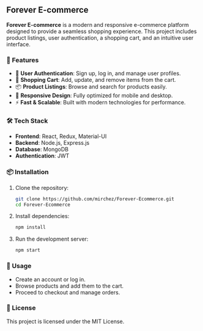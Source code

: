 ## Forever E-commerce

**Forever E-commerce** is a modern and responsive e-commerce platform designed to provide a seamless shopping experience. This project includes product listings, user authentication, a shopping cart, and an intuitive user interface.

### 🚀 Features

- 🔹 **User Authentication**: Sign up, log in, and manage user profiles.
- 🛂 **Shopping Cart**: Add, update, and remove items from the cart.
- 📦 **Product Listings**: Browse and search for products easily.
- 🎨 **Responsive Design**: Fully optimized for mobile and desktop.
- ⚡ **Fast & Scalable**: Built with modern technologies for performance.

### 🛠️ Tech Stack

- **Frontend**: React, Redux, Material-UI
- **Backend**: Node.js, Express.js
- **Database**: MongoDB
- **Authentication**: JWT

### 📦 Installation

1. Clone the repository:
   ```sh
   git clone https://github.com/mirchez/Forever-Ecommerce.git
   cd Forever-Ecommerce
   ```
2. Install dependencies:
   ```sh
   npm install
   ```
3. Run the development server:
   ```sh
   npm start
   ```

### 📌 Usage

- Create an account or log in.
- Browse products and add them to the cart.
- Proceed to checkout and manage orders.

### 📝 License

This project is licensed under the MIT License.


